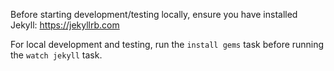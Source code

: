 Before starting development/testing locally, ensure you have installed Jekyll: https://jekyllrb.com

For local development and testing, run the `install gems` task before running the `watch jekyll` task.
